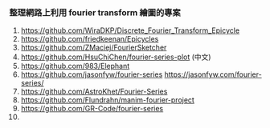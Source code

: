 ### 整理網路上利用 fourier transform 繪圖的專案
1. https://github.com/WiraDKP/Discrete_Fourier_Transform_Epicycle
2. https://github.com/friedkeenan/Epicycles
3. https://github.com/ZMaciej/FourierSketcher
4. https://github.com/HsuChiChen/fourier-series-plot (中文)
5. https://github.com/983/Elephant
6. https://github.com/jasonfyw/fourier-series
    https://jasonfyw.com/fourier-series/
7. https://github.com/AstroKhet/Fourier-Series
8. https://github.com/Flundrahn/manim-fourier-project
9. https://github.com/GR-Code/fourier-series
10. 
